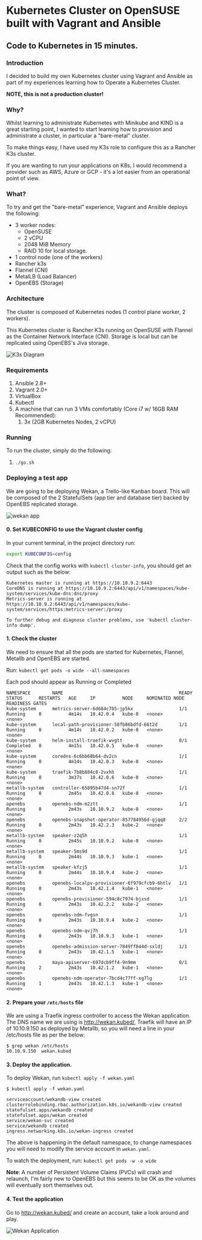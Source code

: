 # Kubernetes Cluster on OpenSUSE built with Vagrant and Ansible
## Code to Kubernetes in 15 minutes.

### Introduction

I decided to build my own Kubernetes cluster using Vagrant and Ansible as part
of my experiences learning how to Operate a Kubernetes Cluster.

**NOTE, this is not a production cluster!**

### Why?

Whilst learning to administrate Kubernetes with Minikube and KIND is a great
starting point, I wanted to start learning how to provision and administrate a
cluster, in particular a "bare-metal" cluster.

To make things easy, I have used my K3s role to configure this as a Rancher
K3s cluster.

If you are wanting to run your applications on K8s, I would recommend a provider
such as AWS, Azure or GCP - it's a lot easier from an operational point of view.

### What?

To try and get the "bare-metal" experience, Vagrant and Ansible deploys the
following:

  - 3 worker nodes:
    - OpenSUSE
    - 2 vCPU
    - 2048 MiB Memory
    - RAID 10 for local storage.
  - 1 control node (one of the workers)
  - Rancher k3s
  - Flannel (CNI)
  - MetalLB (Load Balancer)
  - OpenEBS (Storage)

### Architecture

The cluster is composed of Kubernetes nodes (1 control plane worker, 2 workers).

This Kubernetes cluster is Rancher K3s running on OpenSUSE with Flannel as the
Container Network Interface (CNI). Storage is local but can be replicated using
OpenEBS's Jiva storage.

![K3s Diagram](images/cluster-diagram.png)

### Requirements

1. Ansible 2.8+
1. Vagrant 2.0+
1. VirtualBox
1. Kubectl
1. A machine that can run 3 VMs comfortably (Core i7 w/ 16GB RAM Recommended):
   1. 3x (2GB Kubernetes Nodes, 2 vCPU)

### Running

To run the cluster, simply do the following:

  1. `./go.sh`

### Deploying a test app

We are going to be deploying Wekan, a Trello-like Kanban board. This will be
composed of the 2 StatefulSets (app tier and database tier) backed by OpenEBS
replicated storage.

![wekan app](images/wekan-diagram.png)

#### 0. Set KUBECONFIG to use the Vagrant cluster config

In your current terminal, in the project directory run:

```bash
export KUBECONFIG=config
```

Check that the config works with `kubectl cluster-info`, you should get an
output such as the below:

```text
Kubernetes master is running at https://10.10.9.2:6443
CoreDNS is running at https://10.10.9.2:6443/api/v1/namespaces/kube-system/services/kube-dns:dns/proxy
Metrics-server is running at https://10.10.9.2:6443/api/v1/namespaces/kube-system/services/https:metrics-server:/proxy

To further debug and diagnose cluster problems, use 'kubectl cluster-info dump'.
```

#### 1. Check the cluster

We need to ensure that all the pods are started for Kubernetes, Flannel,
Metallb and OpenEBS are started.

Run: `kubectl get pods -o wide --all-namespaces`

Each pod should appear as Running or Completed

```text
NAMESPACE        NAME                                           READY   STATUS      RESTARTS   AGE     IP          NODE     NOMINATED NODE   READINESS GATES
kube-system      metrics-server-6d684c7b5-jp5kx                 1/1     Running     0          4m14s   10.42.0.4   kube-0   <none>           <none>
kube-system      local-path-provisioner-58fb86bdfd-66t2d        1/1     Running     0          4m14s   10.42.0.2   kube-0   <none>           <none>
kube-system      helm-install-traefik-wvgtt                     0/1     Completed   0          4m15s   10.42.0.5   kube-0   <none>           <none>
kube-system      coredns-6c6bb68b64-dv2cn                       1/1     Running     0          4m14s   10.42.0.3   kube-0   <none>           <none>
kube-system      traefik-7b8b884c8-2vxhh                        1/1     Running     0          3m37s   10.42.0.6   kube-0   <none>           <none>
metallb-system   controller-65895b47d4-sn72f                    1/1     Running     0          2m45s   10.42.0.8   kube-0   <none>           <none>
openebs          openebs-ndm-m2ztt                              1/1     Running     0          2m43s   10.10.9.2   kube-0   <none>           <none>
openebs          openebs-snapshot-operator-857784956d-gjqq8     2/2     Running     0          2m43s   10.42.2.3   kube-2   <none>           <none>
metallb-system   speaker-z2q5h                                  1/1     Running     0          2m45s   10.10.9.2   kube-0   <none>           <none>
metallb-system   speaker-5ms9d                                  1/1     Running     0          2m44s   10.10.9.3   kube-1   <none>           <none>
metallb-system   speaker-kfzj5                                  1/1     Running     0          2m44s   10.10.9.4   kube-2   <none>           <none>
openebs          openebs-localpv-provisioner-6f979cfcb9-6htlv   1/1     Running     0          2m43s   10.42.1.4   kube-1   <none>           <none>
openebs          openebs-provisioner-594c8c7974-bjxsd           1/1     Running     0          2m43s   10.42.2.2   kube-2   <none>           <none>
openebs          openebs-ndm-fvgsn                              1/1     Running     0          2m43s   10.10.9.4   kube-2   <none>           <none>
openebs          openebs-ndm-qvj7h                              1/1     Running     0          2m43s   10.10.9.3   kube-1   <none>           <none>
openebs          openebs-admission-server-7849ff844d-sxldj      1/1     Running     0          2m43s   10.42.1.5   kube-1   <none>           <none>
openebs          maya-apiserver-697dcb9ff4-9n9mm                0/1     Running     2          2m43s   10.42.1.2   kube-1   <none>           <none>
openebs          openebs-ndm-operator-7bcd4c77ff-xg7lg          1/1     Running     1          2m43s   10.42.1.3   kube-1   <none>           <none>
```

#### 2. Prepare your `/etc/hosts` file

We are using a Traefik ingress controller to access the Wekan application.
The DNS name we are using is http://wekan.kubed/, Traefik will have an IP of
10.10.9.150 as deployed by Metallb, so you will need a line in your /etc/hosts
file as per the below:

```text
$ grep wekan /etc/hosts
10.10.9.150  wekan.kubed
```

#### 3. Deploy the application.

To deploy Wekan, run `kubectl apply -f wekan.yaml`

```text
$ kubectl apply -f wekan.yaml

serviceaccount/wekandb-view created
clusterrolebinding.rbac.authorization.k8s.io/wekandb-view created
statefulset.apps/wekandb created
statefulset.apps/wekan created
service/wekan-svc created
service/wekandb created
ingress.networking.k8s.io/wekan-ingress created
```

The above is happening in the default namespace, to change namespaces you
will need to modify the service account in `wekan.yaml`.

To watch the deployment, run: `kubectl get pods -w -o wide`

**Note**: A number of Persistent Volume Claims (PVCs) will crash and relaunch,
I'm fairly new to OpenEBS but this seems to be OK as the volumes will
eventually sort themselves out.

#### 4. Test the application

Go to http://wekan.kubed/ and create an account, take a look around and
play.

![Wekan Application](images/wekan.png)
